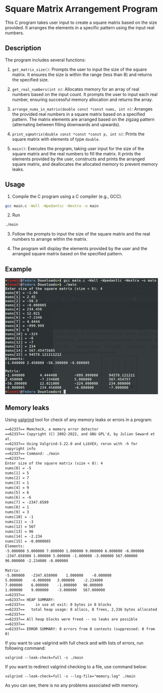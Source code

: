 # Square Matrix Arrangement Program

This C program takes user input to create a square matrix based on the size provided. It arranges the elements in a specific pattern using the input real numbers.

## Description

The program includes several functions:

1. `get_matrix_size()`: Prompts the user to input the size of the square matrix. It ensures the size is within the range (less than 8) and returns the specified size.

2. `get_real_numbers(int n)`: Allocates memory for an array of real numbers based on the input count. It prompts the user to input each real number, ensuring successful memory allocation and returns the array.

3. `arrange_nums_in_matrix(double const *const nums, int n)`: Arranges the provided real numbers in a square matrix based on a specified pattern. The matrix elements are arranged based on the zigzag pattern (alternating between filling downwards and upwards).

4. `print_sqmatrix(double const *const *const p, int n)`: Prints the square matrix with elements of type `double`.

5. `main()`: Executes the program, taking user input for the size of the square matrix and the real numbers to fill the matrix. It prints the elements provided by the user, constructs and prints the arranged square matrix, and deallocates the allocated memory to prevent memory leaks.

## Usage

1. Compile the C program using a C compiler (e.g., GCC).

```bash
gcc main.c -Wall -Wpedantic -Wextra -o main
```

2. Run

```bash
./main
```

3. Follow the prompts to input the size of the square matrix and the real numbers to arrange within the matrix.

4. The program will display the elements provided by the user and the arranged square matrix based on the specified pattern.

## Example

<img src="imgs/result.jpg">

## Memory leaks

Using [valgrind](https://valgrind.org) tool for check of any memory leaks or errors in a program:

```console
==62337== Memcheck, a memory error detector
==62337== Copyright (C) 2002-2022, and GNU GPL'd, by Julian Seward et al.
==62337== Using Valgrind-3.22.0 and LibVEX; rerun with -h for copyright info
==62337== Command: ./main
==62337== 
Enter size of the square matrix (size < 8): 4
nums[0] = -5
nums[1] = 5
nums[2] = 7
nums[3] = 1
nums[4] = 9
nums[5] = 6
nums[6] = -6
nums[7] = -2347.6589
nums[8] = 1
nums[9] = 3
nums[10] = -1
nums[11] = -3
nums[12] = 567
nums[13] = 96
nums[14] = -2.234
nums[15] = -0.0000005
Elements:
-5.000000 5.000000 7.000000 1.000000 9.000000 6.000000 -6.000000 -2347.658900 1.000000 3.000000 -1.000000 -3.000000 567.000000 96.000000 -2.234000 -0.000000 

Matrix:
-5.000000	-2347.658900	1.000000	-0.000000	
5.000000	-6.000000	3.000000	-2.234000	
7.000000	6.000000	-1.000000	96.000000	
1.000000	9.000000	-3.000000	567.000000	
==62337== 
==62337== HEAP SUMMARY:
==62337==     in use at exit: 0 bytes in 0 blocks
==62337==   total heap usage: 8 allocs, 8 frees, 2,336 bytes allocated
==62337== 
==62337== All heap blocks were freed -- no leaks are possible
==62337== 
==62337== ERROR SUMMARY: 0 errors from 0 contexts (suppressed: 0 from 0)
```

If you want to use valgrind with full check and with lists of errors, run following command:

```console
valgrind --leak-check=full -s ./main
```

If you want to redirect valgrind checking to a file, use command below:

```console
valgrind --leak-check=full -s --log-file="memory.log" ./main
```

As you can see, there is no any problems associated with memory.
